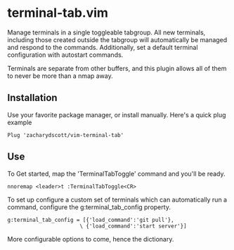 # terminal-tab.vim
 
Manage terminals in a single toggleable tabgroup. All new terminals, including those
created outside the tabgroup will automatically be managed and respond to the commands.
Additionally, set a default terminal configuration with autostart commands.

Terminals are separate from other buffers, and this plugin allows all of them to never
be more than a nmap away.

## Installation

Use your favorite package manager, or install manually. Here's a quick plug example

    Plug 'zacharydscott/vim-terminal-tab'

## Use
To Get started, map the 'TerminalTabToggle' command and you'll be ready.

    nnoremap <leader>t :TerminalTabToggle<CR>

To set up configure a custom set of terminals which can automatically run a command,
configure the g:terminal_tab_config property.


    g:terminal_tab_config = [{'load_command':'git pull'},
                           \ {'load_command':'start server'}]

More configurable options to come, hence the dictionary.
